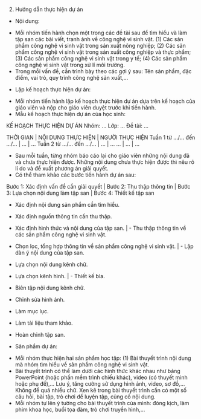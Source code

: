2. Hướng dẫn thực hiện dự án
- Nội dung:
+ Mỗi nhóm tiến hành chọn một trong các đề tài sau để tìm hiểu và làm tập san các bài viết, tranh ảnh về công nghệ vi sinh vật.
(1) Các sản phẩm công nghệ vi sinh vật trong sản xuất nông nghiệp; (2) Các sản phẩm công nghệ vi sinh vật trong sản xuất công nghiệp và thực phẩm; (3) Các sản phẩm công nghệ vi sinh vật trong y tế; (4) Các sản phẩm công nghệ vi sinh vật trong xử lí môi trường.
+ Trong mỗi vấn đề, cần trình bày theo các gợi ý sau: Tên sản phẩm, đặc điểm, vai trò, quy trình công nghệ sản xuất,...
- Lập kế hoạch thực hiện dự án:
+ Mỗi nhóm tiến hành lập kế hoạch thực hiện dự án dựa trên kế hoạch của giáo viên và nộp cho giáo viên duyệt trước khi tiến hành.
+ Mẫu kế hoạch thực hiện dự án của học sinh:

KẾ HOẠCH THỰC HIỆN DỰ ÁN
Nhóm: ... Lớp: ...
Đề tài: ...

THỜI GIAN | NỘI DUNG THỰC HIỆN | NGƯỜI THỰC HIỆN
Tuần 1
từ .../... đến .../... | ... | ...
Tuần 2
từ .../... đến .../... | ... | ...
... | ... | ...

+ Sau mỗi tuần, từng nhóm báo cáo lại cho giáo viên những nội dung đã và chưa thực hiện được. Những nội dung chưa thực hiện được thì nêu rõ lí do và đề xuất phương án giải quyết.
+ Có thể tham khảo các bước tiến hành dự án sau:

Bước 1: Xác định vấn đề cần giải quyết | Bước 2: Thu thập thông tin | Bước 3: Lựa chọn nội dung làm tập san | Bước 4: Thiết kế tập san
- Xác định nội dung sản phẩm cần tìm hiểu.
- Xác định nguồn thông tin cần thu thập.
- Xác định hình thức và nội dung của tập san. | - Thu thập thông tin về các sản phẩm công nghệ vi sinh vật.
- Chọn lọc, tổng hợp thông tin về sản phẩm công nghệ vi sinh vật. | - Lập dàn ý nội dung của tập san.
- Lựa chọn nội dung kênh chữ.
- Lựa chọn kênh hình. | - Thiết kế bìa.
- Biên tập nội dung kênh chữ.
- Chỉnh sửa hình ảnh.
- Làm mục lục.
- Làm tài liệu tham khảo.
- Hoàn chỉnh tập san.

- Sản phẩm dự án:
+ Mỗi nhóm thực hiện hai sản phẩm học tập:
(1) Bài thuyết trình nội dung mà nhóm tìm hiểu về sản phẩm công nghệ vi sinh vật.
+ Bài thuyết trình có thể làm dưới các hình thức khác nhau như bảng PowerPoint (hoặc phần mềm trình chiếu khác), video (có thuyết minh hoặc phụ đề),... Lưu ý, tăng cường sử dụng hình ảnh, video, sơ đồ,... Không để quá nhiều chữ. Xen kẽ trong bài thuyết trình cần có một số câu hỏi, bài tập, trò chơi để luyện tập, củng cố nội dung.
+ Mỗi nhóm tự lên ý tưởng cho bài thuyết trình của mình: đóng kịch, làm phim khoa học, buổi tọa đàm, trò chơi truyền hình,...